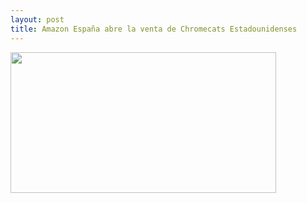 ```yaml
---
layout: post
title: Amazon España abre la venta de Chromecats Estadounidenses
---
```

<img src="http://ecx.images-amazon.com/images/I/81dgptmSieL._SL1500_.jpg" width="425" height="225"></img>
